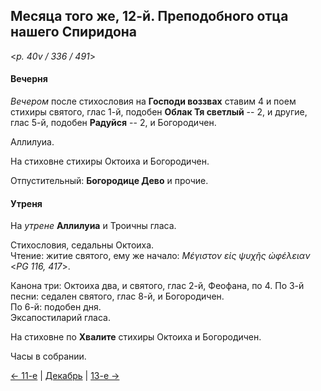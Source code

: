 
## Месяца того же, 12-й. Преподобного отца нашего Спиридона  

<*p. 40v / 336 / 491*>

#### Вечерня

*Вечером* после стихословия на **Господи воззвах** ставим 4 и поем стихиры святого, 
глас 1-й, подобен **Облак Тя светлый** -- 2, 
и другие, глас 5-й, подобен **Радуйся** -- 2, и Богородичен.  

Аллилуиа. 

На стиховне стихиры Октоиха и Богородичен. 

Отпустительный: **Богородице Дево** и прочие. 

#### Утреня

На *утрене* **Аллилуиа** и Троичны гласа. 

Стихословия, седальны Октоиха.  
Чтение: житие святого, ему же начало: *Μέγιστον εἰς ψυχῆς ὠφέλειαν* <*PG 116, 417*>.

Канона три: Октоиха два, и святого, глас 2-й, Феофана, по 4.
По 3-й песни: седален святого, глас 8-й, и Богородичен.  
По 6-й: подобен дня.  
Эксапостиларий гласа. 

На стиховне по **Хвалите** стихиры Октоиха и Богородичен. 

Часы в собрании. 

[← 11-е](12_11_EUR.ru.md) | [Декабрь](README.md#12-й) | [13-е →](12_13_EUR.ru.md)
